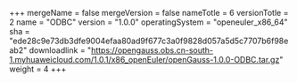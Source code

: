 +++
mergeName = false
mergeVersion = false
nameTotle = 6
versionTotle = 2
name = "ODBC"
version = "1.0.0"
operatingSystem = "openeuler_x86_64"
sha = "ede28c9e73db3dfe9004efaa80ad9f677c3a0f9828d057a5d5c7707b6f98eab2"
downloadlink = "https://opengauss.obs.cn-south-1.myhuaweicloud.com/1.0.1/x86_openEuler/openGauss-1.0.0-ODBC.tar.gz"
weight =  4
+++